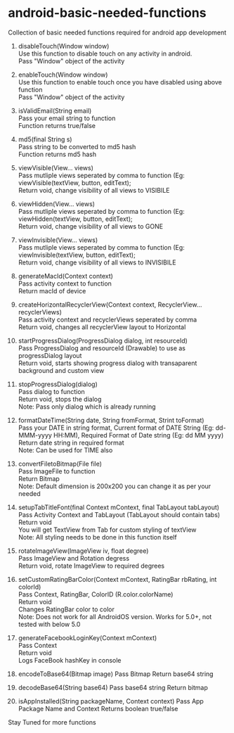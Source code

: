 # android-basic-needed-functions
Collection of basic needed functions required for android app development

1. disableTouch(Window window)<br>
	Use this function to disable touch on any activity in android.<br>
	Pass "Window" object of the activity<br>
	
2. enableTouch(Window window)<br>
	Use this function to enable touch once you have disabled using above function<br>
	Pass "Window" object of the activity<br>
	
3. isValidEmail(String email)<br>
	Pass your email string to function<br>
	Function returns true/false<br>
	
4. md5(final String s)<br>
	Pass string to be converted to md5 hash<br>
	Function returns md5 hash<br>
	
	
5. viewVisible(View... views)<br>
	Pass mutliple views seperated by comma to function (Eg: viewVisible(textView, button, editText);<br>
	Return void, change visibility of all views to VISIBILE<br>
	
	
6. viewHidden(View... views)<br>
	Pass mutliple views seperated by comma to function (Eg: viewHidden(textView, button, editText);<br>
	Return void, change visibility of all views to GONE<br>
	
7. viewInvisible(View... views)<br>
	Pass mutliple views seperated by comma to function (Eg: viewInvisible(textView, button, editText);<br>
	Return void, change visibility of all views to INVISIBILE<br>
	
	
8. generateMacId(Context context)<br>
	Pass activity context to function<br>
	Return macId of device<br>
	
9. createHorizontalRecyclerView(Context context, RecyclerView... recyclerViews)<br>
	Pass activity context and recyclerViews seperated by comma<br>
	Return void, changes all recyclerView layout to Horizontal<br>
	
10. startProgressDialog(ProgressDialog dialog, int resourceId)<br>
	Pass ProgressDialog and resourceId (Drawable) to use as progressDialog layout<br>
	Return void, starts showing progress dialog with transaparent background and custom view<br>
	
11. stopProgressDialog(dialog)<br>
	Pass dialog to function<br>
	Return void, stops the dialog<br>
	Note: Pass only dialog which is already running<br>
	
12. formatDateTime(String date, String fromFormat, Strint toFormat)<br>
	Pass your DATE in string format, Current format of DATE String (Eg: dd-MMM-yyyy HH:MM), Required Format of Date string (Eg: dd MM yyyy)<br>
	Return date string in required format<br>
	Note: Can be used for TIME also<br>
	
13. convertFiletoBitmap(File file)<br>
	Pass ImageFile to function<br>
	Return Bitmap<br>
	Note: Default dimension is 200x200 you can change it as per your needed<br>
	
14. setupTabTitleFont(final Context mContext, final TabLayout tabLayout)<br>
	Pass Activity Context and TabLayout (TabLayout should contain tabs)<br>
	Return void<br>
	You will get TextView from Tab for custom styling of textView<br>
	Note: All styling needs to be done in this function itself<br>
	
15. rotateImageView(ImageView iv, float degree)<br>
	Pass ImageView and Rotation degress<br>
	Return void, rotate ImageView to required degrees<br>

16. setCustomRatingBarColor(Context mContext, RatingBar rbRating, int colorId)<br>
	Pass Context, RatingBar, ColorID (R.color.colorName)<br>
	Return void<br>
	Changes RatingBar color to color<br>
	Note: Does not work for all AndroidOS version. Works for 5.0+, not tested with below 5.0<br>

17. generateFacebookLoginKey(Context mContext)<br>
	Pass Context<br>
	Return void<br>
	Logs FaceBook hashKey in console<br>
	
18. encodeToBase64(Bitmap image)
	Pass Bitmap
	Return base64 string
	
19. decodeBase64(String base64)
	Pass base64 string
	Return bitmap
	
20. isAppInstalled(String packageName, Context context)
	Pass App Package Name and Context
	Returns boolean true/false
	
	
Stay Tuned for more functions
